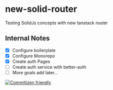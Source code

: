 # new-solid-router
Testing SolidJs concepts with new tanstack router

## Internal Notes

- [X] Configure boilerplate
- [X] Configure Monorepo
- [X] Create auth Pages
- [ ] Create auth service with better-auth
- [ ] More goals add later...

[![Commitizen friendly](https://img.shields.io/badge/commitizen-friendly-brightgreen.svg)](http://commitizen.github.io/cz-cli/)
